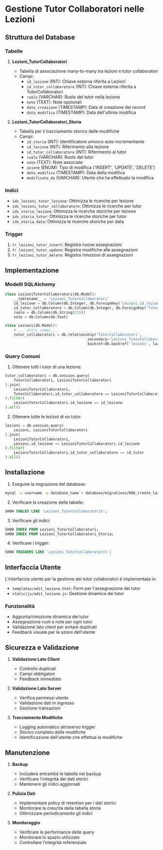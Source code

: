 # Gestione Tutor Collaboratori nelle Lezioni

## Struttura del Database

### Tabelle

1. **Lezioni_TutorCollaboratori**
   - Tabella di associazione many-to-many tra lezioni e tutor collaboratori
   - Campi:
     * `id_lezione` (INT): Chiave esterna riferita a Lezioni
     * `id_tutor_collaboratore` (INT): Chiave esterna riferita a TutorCollaboratori
     * `ruolo` (VARCHAR): Ruolo del tutor nella lezione
     * `note` (TEXT): Note opzionali
     * `data_creazione` (TIMESTAMP): Data di creazione del record
     * `data_modifica` (TIMESTAMP): Data dell'ultima modifica

2. **Lezioni_TutorCollaboratori_Storia**
   - Tabella per il tracciamento storico delle modifiche
   - Campi:
     * `id_storia` (INT): Identificatore univoco auto-incrementante
     * `id_lezione` (INT): Riferimento alla lezione
     * `id_tutor_collaboratore` (INT): Riferimento al tutor
     * `ruolo` (VARCHAR): Ruolo del tutor
     * `note` (TEXT): Note associate
     * `azione` (ENUM): Tipo di modifica ('INSERT', 'UPDATE', 'DELETE')
     * `data_modifica` (TIMESTAMP): Data della modifica
     * `modificato_da` (VARCHAR): Utente che ha effettuato la modifica

### Indici
- `idx_lezioni_tutor_lezione`: Ottimizza le ricerche per lezione
- `idx_lezioni_tutor_collaboratore`: Ottimizza le ricerche per tutor
- `idx_storia_lezione`: Ottimizza le ricerche storiche per lezione
- `idx_storia_tutor`: Ottimizza le ricerche storiche per tutor
- `idx_storia_data`: Ottimizza le ricerche storiche per data

### Trigger
1. `tr_lezioni_tutor_insert`: Registra nuove assegnazioni
2. `tr_lezioni_tutor_update`: Registra modifiche alle assegnazioni
3. `tr_lezioni_tutor_delete`: Registra rimozioni di assegnazioni

## Implementazione

### Modelli SQLAlchemy

```python
class LezioniTutorCollaboratori(db.Model):
    __tablename__ = 'Lezioni_TutorCollaboratori'
    id_lezione = db.Column(db.Integer, db.ForeignKey('Lezioni.id_lezione'), primary_key=True)
    id_tutor_collaboratore = db.Column(db.Integer, db.ForeignKey('TutorCollaboratori.id_tutor_collaboratore'), primary_key=True)
    ruolo = db.Column(db.String(255))
    note = db.Column(db.Text)

class Lezioni(db.Model):
    # ... altri campi ...
    tutor_collaboratori = db.relationship('TutorCollaboratori',
                                      secondary='Lezioni_TutorCollaboratori',
                                      backref=db.backref('lezioni', lazy='dynamic'))
```

### Query Comuni

1. Ottenere tutti i tutor di una lezione:
```python
tutor_collaboratori = db.session.query(
    TutorCollaboratori, LezioniTutorCollaboratori
).join(
    LezioniTutorCollaboratori,
    TutorCollaboratori.id_tutor_collaboratore == LezioniTutorCollaboratori.id_tutor_collaboratore
).filter(
    LezioniTutorCollaboratori.id_lezione == id_lezione
).all()
```

2. Ottenere tutte le lezioni di un tutor:
```python
lezioni = db.session.query(
    Lezioni, LezioniTutorCollaboratori
).join(
    LezioniTutorCollaboratori,
    Lezioni.id_lezione == LezioniTutorCollaboratori.id_lezione
).filter(
    LezioniTutorCollaboratori.id_tutor_collaboratore == id_tutor
).all()
```

## Installazione

1. Eseguire la migrazione del database:
```bash
mysql -u username -p database_name < database/migrations/006_create_lezioni_tutor_tables.sql
```

2. Verificare la creazione delle tabelle:
```sql
SHOW TABLES LIKE 'Lezioni_TutorCollaboratori%';
```

3. Verificare gli indici:
```sql
SHOW INDEX FROM Lezioni_TutorCollaboratori;
SHOW INDEX FROM Lezioni_TutorCollaboratori_Storia;
```

4. Verificare i trigger:
```sql
SHOW TRIGGERS LIKE 'Lezioni_TutorCollaboratori%';
```

## Interfaccia Utente

L'interfaccia utente per la gestione dei tutor collaboratori è implementata in:
- `templates/edit_lezione.html`: Form per l'assegnazione dei tutor
- `static/js/edit_lezione.js`: Gestione dinamica dei tutor

### Funzionalità
- Aggiunta/rimozione dinamica dei tutor
- Assegnazione ruoli e note per ogni tutor
- Validazione lato client per evitare duplicati
- Feedback visuale per le azioni dell'utente

## Sicurezza e Validazione

1. **Validazione Lato Client**
   - Controllo duplicati
   - Campi obbligatori
   - Feedback immediato

2. **Validazione Lato Server**
   - Verifica permessi utente
   - Validazione dati in ingresso
   - Gestione transazioni

3. **Tracciamento Modifiche**
   - Logging automatico attraverso trigger
   - Storico completo delle modifiche
   - Identificazione dell'utente che effettua le modifiche

## Manutenzione

1. **Backup**
   - Includere entrambe le tabelle nei backup
   - Verificare l'integrità dei dati storici
   - Mantenere gli indici aggiornati

2. **Pulizia Dati**
   - Implementare policy di retention per i dati storici
   - Monitorare la crescita della tabella storia
   - Ottimizzare periodicamente gli indici

3. **Monitoraggio**
   - Verificare le performance delle query
   - Monitorare lo spazio utilizzato
   - Controllare l'integrità referenziale